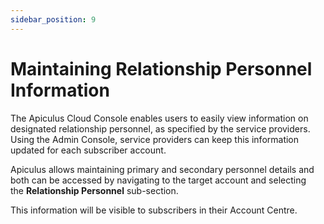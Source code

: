 ```yaml
---
sidebar_position: 9
---
```

# Maintaining Relationship Personnel Information

The Apiculus Cloud Console enables users to easily view information on designated relationship personnel, as specified by the service providers. Using the Admin Console, service providers can keep this information updated for each subscriber account.

Apiculus allows maintaining primary and secondary personnel details and both can be accessed by navigating to the target account and selecting the **Relationship Personnel** sub-section.

This information will be visible to subscribers in their Account Centre.





